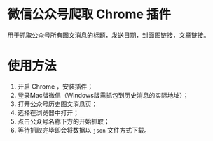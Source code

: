 # 微信公众号爬取 Chrome 插件
用于抓取公众号所有图文消息的标题，发送日期，封面图链接，文章链接。

# 使用方法

1. 开启 Chrome ，安装插件；  
2. 登录Mac版微信（Windows版需抓包到历史消息的实际地址）；  
3. 打开公众号历史图文消息页；  
4. 选择在浏览器中打开；  
5. 点击公众号名称下方的开始抓取；
6. 等待抓取完毕即会将数据以 `json` 文件方式下载。
